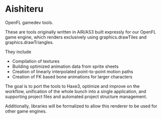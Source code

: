 Aishiteru
=========

OpenFL gamedev tools.

These are tools originally written in AIR/AS3 built expressly for our OpenFL game engine, which renders exclusively using graphics.drawTiles and graphics.drawTriangles.

They include 

- Compilation of textures
- Building optimized animation data from sprite sheets
- Creation of linearly interpolated point-to-point motion paths
- Creation of FK based bone animations for larger characters
  
The goal is to port the tools to Haxe3, optimize and improve on the workflow, unification of the whole bunch into a single application, and supporting project files and automated project structure management.

Additionally, libraries will be formalized to allow this renderer to be used for other game engines.
